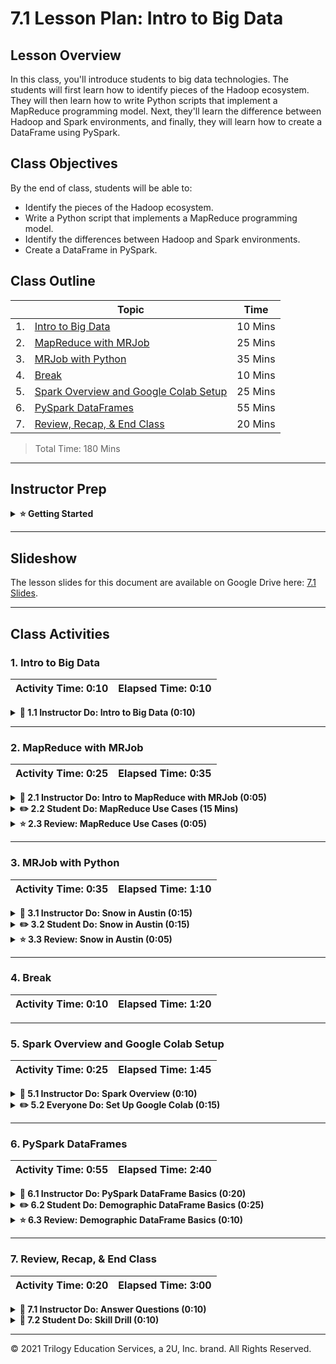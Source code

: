 # 7.1 Lesson Plan: Intro to Big Data

## Lesson Overview

In this class, you'll introduce students to big data technologies. The students will first learn how to identify pieces of the Hadoop ecosystem. They will then learn how to write Python scripts that implement a MapReduce programming model. Next, they'll learn the difference between Hadoop and Spark environments, and finally, they will learn how to create a DataFrame using PySpark.

## Class Objectives
By the end of class, students will be able to:

- Identify the pieces of the Hadoop ecosystem.
- Write a Python script that implements a MapReduce programming model.
- Identify the differences between Hadoop and Spark environments.
- Create a DataFrame in PySpark.

## Class Outline

| | Topic | Time |
| -- | -- | -- |
| 1. | [Intro to Big Data](#Section1) | 10 Mins |
| 2. | [MapReduce with MRJob](#Section2) | 25 Mins |
| 3. | [MRJob with Python](#Section3) | 35 Mins |
| 4. | [Break](#Section4) | 10 Mins |
| 5. | [Spark Overview and Google Colab Setup](#Section5) | 25 Mins |
| 6. | [PySpark DataFrames](#Section6) | 55 Mins |
| 7. | [Review, Recap, & End Class](#Section7) | 20 Mins |

> Total Time: 180 Mins

---

## Instructor Prep
<details>
  <summary><strong>⭐ Getting Started</strong></summary>

* During this lesson, we will primarily focus on familiarizing students with MapReduce, Hadoop, and Spark. We will cover basic MapReduce concepts, and students will have an opportunity to write a Python script that implements MapReduce. Students will also get set up with Spark, and learn how to create a DataFrame with PySpark.

* This week's lessons are intended to help students understand the basics of PySpark and to prepare them for next week, where we will cover SparkSQL and Optimization.

* Given that MapReduce and Spark are newer concepts, students may struggle with some of the setup and basic functions. Feel free to spend extra time as needed, where you see fit.

</details>

---

## Slideshow

The lesson slides for this document are available on Google Drive here: [7.1 Slides](https://docs.google.com/presentation/d/12CKa06EqPRJ-_gryD28kQH6W64qNJq8qdKM042LzICk/edit). 

---

## Class Activities

### 1. <a name="Section1"></a> Intro to Big Data

 | Activity Time:       0:10 |  Elapsed Time:      0:10  |
 |---------------------------|---------------------------|

 <details>
   <summary><strong>📣 1.1 Instructor Do: Intro to Big Data (0:10)</strong></summary>
   <br>

In this section, students will learn more about big data. We will cover: what big data actually is and how big it is, the four Vs of big data, and what technology we'll specifically use to process big data. Students may use some of these skills in their careers, so it's important that they understand all of these basics. Today's class will cover a few of the most popular big data technologies, including Hadoop (MRJob) and Spark (PySpark).

Introduce big data by walking through the following key points:

* **Big data** is an umbrella term that covers many technologies and processes.

* Big data can be anything.

  * There have always been large datasets. Big data refers to the practice of working with those datasets using distributed means. Typically, datasets used in this way are very large.

  * Since large datasets have always been around, there have been other, less efficient ways of processing data. But Hadoop, a tool for processing large datasets that we'll learn about today, really was a leap forward.

* How big *is* big data?

  * There is no hard and fast rule. Generally, a dataset is considered big data when it is too large for an operational database. 

  * Because there is no clear line between big data and a regular dataset, it is sometimes hard to identify the right tools for the job.

    * Generally you can't use the _wrong_ tool for the job in big data. But it may be unnecessary to use a tool like MapReduce or Spark when you only need to process a few lines of data. 

    * These systems can process much, much bigger data.

    * So, using a tool like Spark or Hadoop might be extreme for a specific job. Some employers may want you to use Spark because it is a great tool, but it isn't necessarily the best tool for the job if there is only a small amount of data.

* Explain the four Vs of big data:

  * **Volume:** The size of the data.

  * **Velocity:** How quickly the data comes in.

  * **Variety:** The diversity of data.

  * **Veracity:** The uncertainty of data.

* Share with students what technologies we can use when dealing with big data:

  * There are several, but Hadoop is one technology commonly used to process big data.

  * **Hadoop** is an open source framework for big data. It consists of a number of components. Explain the following Hadoop components:

    * The **Hadoop Distributed File System**, or **HDFS**, enables the storing of large quantities of data across multiple servers efficiently and cheaply, while minimizing the risk of data loss.

    * **Hive** is an SQL-like query tool for big data.

    * **MapReduce** distributes large data tasks across multiple servers and then assembles the results.

      * For an analogy of MapReduce, imagine that you want to know how many books a library contains. You could divide this problem into two tasks: Counting the books, which would be the mapping part. Then, tallying all the results, which is the reducing part.

    * There are several other components of Hadoop, too. Reiterate for students that Hadoop is a suite of tools designed to meet the challenges of processing large amounts of data.

Explain to students that they will practice these skills in the activities to come.

 </details>

---

### 2. <a name="Section2"></a> MapReduce with MRJob

 | Activity Time:       0:25 |  Elapsed Time:      0:35  |
 |---------------------------|---------------------------|

<details>
  <summary><strong>📣 2.1 Instructor Do: Intro to MapReduce with MRJob (0:05)</strong></summary>
<br>

In the previous section, students learned more about what big data actually is. In this set of activities, we will take a deeper dive into MapReduce. Although Spark is typically a more popular choice, students may use MapReduce in their careers. It is important for them to understand the context and the role MapReduce plays in big data.

Introduce MapReduce and MRJob by explaining the following:

* We will take our first dip into the vast ocean that is big data through MRJob, a Python library that lets users prototype MapReduce jobs locally.

* Explain to students what a MapReduce job is and what it is used for:

  * MapReduce was created by Google with the initial purpose of indexing all information on the internet. Now, MapReduce is used as a means for distributing and processing the data on your cluster. Put simply, a MapReduce process will map the data at the node and reduce it based on the logic. 

* **Mapping** means splitting up data and preprocessing it, and then converting the data into key-value pairs.

* **Reducing** means aggregating the results.

* Share with students an example use case for MapReduce:

  * Imagine that our organization collects temperature data for every large city in the USA, every day of the year. This implies that, for a given year, we'll have 365 files, each of which contains a list of temperatures for each city. The city temperature data forms a key-value pair. 

Explain to students that they will explore MapReduce use cases in the next activity.

</details>

<details>
  <summary><strong>✏️ 2.2 Student Do: MapReduce Use Cases (15 Mins)</strong></summary>
<br>

In this activity, students will find common use cases of MapReduce. Being able to research and learn about other common use cases is an important skill to have in their careers.

**Files:**

  * [Activity Instructions](Activities/01-Stu_MapReduceUseCases/README.md)

**Instructions:**

1. Using Google, search for popular use cases of MapReduce. Be prepared to share you answers with the class. 


</details>

<details>
  <summary><strong>⭐ 2.3 Review: MapReduce Use Cases (0:05)</strong></summary>
<br>

Open the solution, [README.md](Activities/01-Stu_MapReduceUseCases/Solved/README.md), and share some of the possible use cases of MapReduce with students.

* Make sure to cover the following:

  * Ask students what use cases they found.

  * Talk about the use cases provided in the solution file.

  * Answer any questions that may come up.

</details>

---

### 3. <a name="Section3"></a> MRJob with Python

 | Activity Time:       0:35 |  Elapsed Time:      1:10  |
 |---------------------------|---------------------------|

<details>
  <summary><strong>📣 3.1 Instructor Do: Snow in Austin (0:15)</strong></summary>
<br>

In the previous activity, students learned more about the real-life use cases for MapReduce. In this next section, students will learn how to implement MapReduce using MRJob. Though PySpark tends to be more popular in the data engineering and data science field, it's important to have the context of MapReduce and how to implement it. 

Introduce MRJob and this MapReduce demonstration by sharing the following:

  * In this demo, we'll use MRJob with a CSV file to count the number of hot days in Austin.

  * Remind students that MapReduce is intended to distribute and process large data files.

  * MRJob is a Python package that allows us to test our MapReduce code locally on our own computers. 

  * MapReduce code is often referred to as MapReduce jobs. 

#### MRJob Demonstration

Start by opening the [hot.py](Activities/02-Evr_MrJob_CSV/Solved/hot.py) file. Walk students through the code using the instructions below. 

1. Open the [austin_weather_2017.csv](Activities/02-Evr_MrJob_CSV/Resources/austin_weather_2017.csv) file and provide it to students so that they can look at the data and follow along on their own computer. 

2. After opening and sharing the data file with students, import the `MRJob` class.

3. Create a class, `Hot_days`, which inherits the `MrJob` class.

4. Since the file is a CSV, split the line on "," and save the values in the array to the variables `station, name, state, date, snow, tmax, tmin`.

5. We only want to track days when the temperature was greater than or equal to 100 degrees.

6. Since some lines of data don't have a value for `tmax`, we need to ensure that its value is not "none" in the conditional. 

    * The `tmax` value is read in as a string and must be converted to an integer before we can compare it with 100.

    * If `tmax` passes the conditional, yield the name of the station where the temperature was recorded and 1. 

7. Use the `reducer` function to aggregate the sum of days in which it was over 100 degrees for each location. 
Mention to students that they will practice using MapReduce and MRJob in the next activity.

</details>

<details>
  <summary><strong>✏️ 3.2 Student Do: Snow in Austin (0:15)</strong></summary>
<br>

In the previous demonstration, students learned how to use MapReduce and locally test their MapReduce jobs using MRJob. In this activity, students will practice this skill by creating a MapReduce job that lists the days in which it snowed in Austin, Texas. It is important for students to understand how to write a MapReduce job, as they may need to write or modify MapReduce jobs throughout their careers. 

**Files:**

  * [Activity Instructions](Activities/03-Stu_Austin_Snow/README.md)

  * [austin_weather_2017.csv](Activities/03-Stu_Austin_Snow/Resources/austin_weather_2017.csv)

**Instructions:**

1. Start by looking over the `austin_weather_2017.csv` file.

2. Next, import MRJob.

3. After importing MRJob, create a new class, which will contain your mapper and reducer.

4. Create mapper and reducer functions that return the days in which it snowed in Austin, Texas. 

5. **Bonus:** Find the maximum amount of snow per date.

</details>

<details>
  <summary><strong>⭐ 3.3 Review: Snow in Austin (0:05)</strong></summary>
<br>

Open [snow.py](Activities/03-Stu_Austin_Snow/Solved/snow.py) and walk through the solution line by line, while answering any questions that come up.

* Make sure to cover the following points when reviewing this activity:

  * Ask for student volunteers to describe each part of the code.

  * In the mapper, split on "," and save to respective variables.

  * The `if` statement checks for data in the `snow` variable, converts it to a float, and checks to see if the value is over 0.

  * If the value is over 0, the mapper yields the date and 1.

  * The reducer should yield the date and the max from the list of 1s. This way, we produce only one date with a 1. If we used `sum`, we would return all dates with a number representing how many stations recorded snow data on that date.

  * Answer any remaining questions about MapReduce, MRJob, or this activity.

* Go over the bonus solution as well: [bonus.py](Activities/03-Stu_Austin_Snow/Solved/bonus.py)

  * This time, we yield the date and the amount of snow from the mapper.

  * When the reducer yields `max(snow)`, it finds the max amount of snow on that date.

  * Spark uses lazy evaluation, which delays the evaluation of an expression until an "action" is called. 

</details>

---

### 4. <a name="Section4"></a> Break

 | Activity Time:       0:10 |  Elapsed Time:      1:20  |
 |---------------------------|---------------------------|

---

### 5. <a name="Section5"></a> Spark Overview and Google Colab Setup

 | Activity Time:       0:25 |  Elapsed Time:      1:45  |
 |---------------------------|---------------------------|

 <details>
   <summary><strong>📣 5.1 Instructor Do: Spark Overview (0:10)</strong></summary>
<br>

In the previous set of activities, students learned more about MapReduce and MRJob. In this set of activities, students will learn about Spark and how to set themselves up in Google Colab. First, let's take a look at Spark's background, and why it was developed.

Introduce **Spark** by explaining the following:

  * While MapReduce was an amazing leap forward for handling massive amounts of data, it was still slow. The AMPLab group at UC Berkeley came up with the idea to store data in Resilient Distributed Datasets (RDDs), and use memory instead of disk. This improved speed by 100x. 

    * While it was developed by AMPLab, Spark was later donated to the Apache Software Foundation, where it is now maintained. This is why you might hear it called Apache Spark. Note that Hadoop is owned by the same foundation, so you might also hear Apache Hadoop.

  * As Spark evolved to its current version, 3.x, the direct use of RDDs was simplified by using DataSets and DataFrames. 

  * Spark can be programmed in Scala, Python, Java, R, and SQL. It has a rich ecosystem, and is very scalable.

  * Spark uses in-memory computation instead of a disk-based solution, which means it has limited need to read or write data from disks.

  * There are two other components to Spark: Spark SQL and Spark Streaming. We'll learn more about Spark SQL in future lessons.

 </details>

 <details>
   <summary><strong>✏️ 5.2 Everyone Do: Set Up Google Colab (0:15)</strong></summary>
<br>

In the previous section, students learned about Spark's origins. Now, we will get students set up on Google Colab, so that they can begin to program Spark code. While students may not always use Google Colab for their work environment, it is a great place to practice.

Introduce Google Colab by covering the following:

* **Google Colaboratory**, or **Google Colab**, is a tool that allows us to run Spark jobs without having to do all the setup on our machines.

* Once they're in industry, students may not use Google Colab as their environment very often. But, Google Colab is a great way to learn and practice.

  * In their future careers, students will more often set up Spark to run on their local machines, or use a vendor that provides Spark capability.

* Today, we will use **cloud-based notebooks** to run Spark.

* Google Colab notebooks are Google-hosted notebooks.

* These cloud-based notebooks allow for easy installation of Spark and the use of cloud computing power.

* Students will need a Google account to use them. If they do not have one already, encourage them to sign up for one now.

#### Set Up Google Colab

Instruct students to follow along on their machines:

1. Start by navigating to [Google Colaboratory](https://colab.research.google.com/notebooks/welcome.ipynb).

2. Once you have a Google account set up, navigate to [Google drive](https://www.google.com/drive/) and select **Go to Google Drive**.

3. After you have navigated to Google Drive, click the **New** button and select **Folder** to create a new folder. Refer to the following screenshots.<!-- No screenshots included --> Name the folder `DataClassNotebooks`.

4. Navigate to the new folder. Once in the notebook, we'll need to connect (download) our Google Colab application by following these steps:

    * Click **New**.

    * Scroll down to **More** and expand the drop-down menu.

    * At the bottom of the menu, click **Connect more apps**.

    * Type "colab" in the top-right search field, and press **Enter** to search for the Colaboratory application.

    * Click the **Connect** button to download the Colaboratory application.

5. Create a Colab Notebook by clicking **New**, followed by **More**, and then selecting **Colaboratory**.

6. A new tab will launch with a new notebook. The functionality is similar to that of Jupyter Notebook, except that now everything is hosted online.

7. Notebooks can be uploaded directly to Colab. Follow the steps below to upload the [spark_dataframe_basics.ipnyb](Activities/04-Ins_Pyspark_DataFrames_Basics/Solved/spark_dataframe_basics.ipynb) file.

    * From the Colab notebook that you just opened, click **File**, then **Upload Notebook**.

    * Drag the `spark_dataframe_basics.ipnyb` file into the box to upload.

8. Note that when you upload notebooks, their location in Google Drive will default to a folder called `Colab Notebooks`. You can easily move these files to the `DataClassNotebooks` folder that we created earlier.

 </details>

---

### 6. <a name="Section6"></a> PySpark DataFrames

 | Activity Time:       0:55 |  Elapsed Time:      2:40  |
 |---------------------------|---------------------------|

<details>
  <summary><strong>📣 6.1 Instructor Do: PySpark DataFrame Basics (0:20)</strong></summary>
<br>

In the previous set of activities, students learned more about Spark and how to get their programming environment set up. Now, students will learn more about PySpark and how to actually write PySpark code. Given that PySpark tends to be more popular in the workplace, it will benefit students to pay close attention to this lesson.

Introduce **PySpark** and writing PySpark code by explaining the following: 

* When using Colab, each time you open a new notebook, you will need to install Spark and create a SparkSession. -->

Next, we'll take students through a demonstration of how to use PySpark.

#### PySpark Demonstration

1. Open [spark_dataframe_basics.ipnyb](Activities/04-Ins_Pyspark_DataFrames_Basics/Solved/spark_dataframe_basics.ipynb) in Colab.

2. Start by explaining the first two code blocks:

   * The first block of code may seem scary, but all it does is install Spark into our Colab environment. This only takes a few seconds, and it saves us the hassle of configuring Spark locally. 

   > *Note:* Spark is constantly updated, and the version used in the code below may be outdated. If you run into an issue installing Spark, visit the [Spark distribution](http://www-us.apache.org/dist/spark/) to find the most current version of Spark and update the version in the variable below. You will need to update this for all notebooks. 

   * The second block of code starts a new SparkSession and names it `DataFrameBasics`.

     * A SparkSession is a way for you to to control your Spark application. Before interacting with Spark, you will need to start a session and name the app. You could use any name, but it's usually good to associate the app name with what you are doing.

    ```python
    # Start Spark session
    from pyspark.sql import SparkSession
    spark = SparkSession.builder.appName("DataFrameBasics").getOrCreate()
    ```

   * Remind students that these two blocks of code will need to be run with every new notebook that will use Spark. Only the app name will change.

3. Now that Spark has been installed in the notebook and a session started, continue to explain the rest of the code.

4. Spark can create DataFrames manually using the `createDataFrame` function.

    ```python
    # Create DataFrame manually
    dataframe = spark.createDataFrame([
                                      (0, "Here is our DataFrame"),
                                      (1, "We are making one from scratch"),
                                      (2, "This will look ver similar to a Pandas DataFrame")
    ], ["id", "words"])

    dataframe.show()
    ```

5. Explain to students that Colab can also read datasets directly from the cloud rather than from local files. In this code block, Colab will pull data from Amazon's **Simple Storage Service (S3)**. (We will learn more about S3 in the next lesson.) This boilerplate code can be used to read other public files hosted on Amazon's services.

    ```python
    # Read in data from S3 Buckets
    from pyspark import SparkFiles
    url = "https://s3.amazonaws.com/dataviz-curriculum/day_1/food.csv"
    spark.sparkContext.addFile(url)
    df = spark.read.csv(SparkFiles.get("food.csv"), sep=",", header=True)
    ```

6. Similar to Pandas, Spark has a mechanism for reading data and storing it as a DataFrame. Conceptually, Spark DataFrames are similar to Pandas DataFrames. But with Spark, the data is distributed.

   * Spark DataFrames organize data in a column and row format, where each column represents a variable, and each row represents a data point.

   * Spark DataFrames take in data from a variety of sources, apply transformations, and collect and display data.

   * When loading JSON data, the schema may not always be correct, so Spark allows importing types and manually setting the schema.

   * Data access and manipulation in Spark are very similar to those in Pandas.

7. `StructField` takes in the column's name, defines the data type, and takes in a Boolean. This is necessary because JSON files need to have the schema manually set. 

   * Spark uses the .`show()` method to display data from DataFrames.

   * Spark can access the DataFrame in many different ways.

8. Explain to students that columns can be manipulated using the `withColumn()` method, and demonstrate how to manipulate the NewPrice column.

    ```python
    # Add new column
    dataframe.withColumn('newprice', dataframe['price']).show()
    ```

9. Explain to students that columns can also be renamed using the `withColumnRenamed()`method, and demonstrate how to rename the Price column.

    ```python
    # Update column name
    dataframe.withColumnRenamed('price','newerprice').show()
    ```

10. Share with students that a list can be made out of columns with `.collect()`.

    ```python
    # Collecting a column as a list
    dataframe.select("price").collect()
    ```

11. Show students how to use the `toPandas()` method to convert a PySpark DataFrame to a Pandas DataFrame. This should only be done for summarized or aggregated subsets of the original Spark DataFrame. 
    ```python
    import pandas as pd
    pandas_df = dataframe.toPandas()
    ```

Finally, share the [PySpark documentation](http://spark.apache.org/docs/latest/api/python/index.html) with students to explore further on their own, and explain that next, students will practice using PySpark themselves.

</details>

<details>
  <summary><strong>✏️ 6.2 Student Do: Demographic DataFrame Basics (0:25)</strong></summary>
<br>

In this activity, students will use the basics of PySpark DataFrames to analyze a demographic CSV file. Throughout their careers, they will use PySpark to analyze CSV files, so this is an important skill for them to learn.

**Files:**

  * [Activity Instructions](Activities/05-Stu_Pyspark_DataFrames_Basics/README.md)

  * [demographics.ipynb](Activities/05-Stu_Pyspark_DataFrames_Basics/Unsolved/demographics.ipynb)

  * [demographics.csv](Activities/05-Stu_Pyspark_DataFrames_Basics/Resources/demographics.csv)

**Instructions:**

1. Install Spark and Java using the code provided.

2. Start your SparkSession.

3. Read in the `demographics.csv` file from the S3 bucket.

4. Print the column names.

5. Print out the first ten rows.

6. Select the Age, Height_meter, and Weight_kg columns, and use the `describe()` method to show the summary statistics.

7. Print the schema to see the types.

8. Rename the Salary column to Salary (1k), and show only the new column.

9. Create a new column called Salary, where the values are Salary (1k) * 1000. Show both of the columns.

10. **Bonus:** Save the Salary and Salary (1k) columns out to a valid JSON file.

</details>

<details>
  <summary><strong>⭐ 6.3 Review: Demographic DataFrame Basics (0:10)</strong></summary>
<br>

* Open the solved [demographics.ipynb](Activities/05-Stu_Pyspark_DataFrames_Basics/Solved/demographics.ipynb) Jupyter notebook in Colab and go over the code.

* Be sure to explain the following key points:

  * Spark is installed and a SparkSession is started.

  * A URL to the data is stored in a variable.

  * Spark adds the file with `spark.sparkContext.addFile(url)`.

  * Use Spark to read in the data, which separates by commas and takes the header.

     * `spark.read.csv(SparkFiles.get("demographics.csv"), sep=",", header=True)` 

  * Use `df.columns` to see the list of column names.

  * A summary of the DataFrame columns using the `.show()` method is similar to using the `.head()` method in Pandas.

  * Use `describe()` and `printSchema()` to show the schema.

  * Show that we can select specific columns to `describe`.

  * Show that the Salary column can be renamed using `withColumnRenamed`.

  * Show that a new Salary column can be added that multiplies each Salary (1k) column by 1,000.

</details>

---

### 7. <a name="Section7"></a> Review, Recap, & End Class

 | Activity Time:       0:20 |  Elapsed Time:      3:00  |
 |---------------------------|---------------------------|

<details>
  <summary><strong>📣 7.1 Instructor Do: Answer Questions (0:10)</strong></summary>
<br>

As a reminder, our class objectives for today were to:

  * Identify the components of the Hadoop ecosystem.

  * Write a Python script that implements a MapReduce programming model.

  * Identify the differences between Hadoop and Spark environments.

  * Create a DataFrame in PySpark.

Make sure to answer any lingering questions students may have.
</details>

<details>
  <summary><strong>📣 7.2 Student Do: Skill Drill (0:10)</strong></summary>
<br>

For this skill drill, students are tasked with using their knowledge of Spark to do a word count on the book [Peter Pan](https://www.gutenberg.org/files/16/16-h/16-h.htm). Students will find the count for each word and return it. 

**Files**

  * [Activity Instructions](../../../02-Assignments/07-PySpark/01-SkillDrill/README.md)

  * [WordCount.ipynb](../../../02-Assignments/07-PySpark/01-SkillDrill/WordCount.ipynb)

**Instructions**

1. Using PySpark and lambda, write code that produces the count for each word in the Peter Pan book.

2. Write your RDD out to an output file.

</details>

---

© 2021 Trilogy Education Services, a 2U, Inc. brand. All Rights Reserved.
